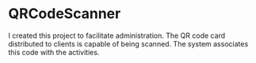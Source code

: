 # QRCodeScanner

I created this project to facilitate administration. The QR code card distributed to clients is capable of being scanned. The system associates this code with the activities.
